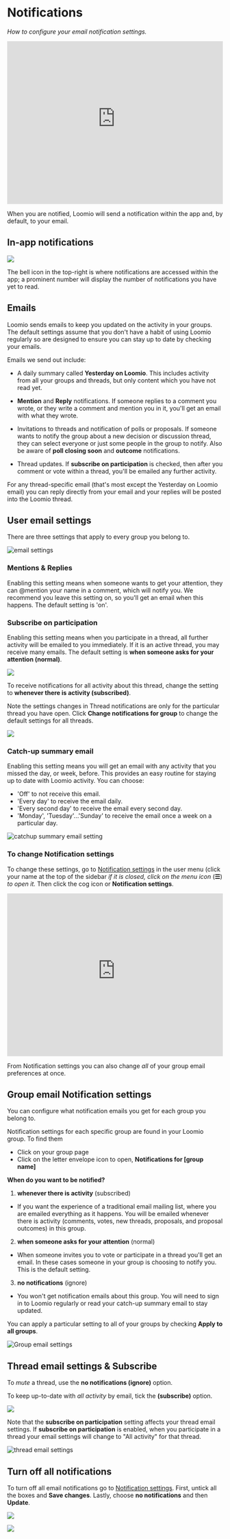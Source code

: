 # Notifications
_How to configure your email notification settings._

<iframe width="100%" height="380px" src="https://www.youtube-nocookie.com/embed/0Mb2_D74ktM?start=2?rel=0" frameborder="0" allowfullscreen></iframe>

When you are notified, Loomio will send a notification within the app and, by default, to your email.

## In-app notifications

![](notification_bell.png)

The bell icon in the top-right is where notifications are accessed within the app; a prominent number will display the number of notifications you have yet to read.

## Emails

Loomio sends emails to keep you updated on the activity in your groups. The default settings assume that you don't have a habit of using Loomio regularly so are designed to ensure you can stay up to date by checking your emails.

Emails we send out include:

- A daily summary called **Yesterday on Loomio**. This includes activity from all your groups and threads, but only content which you have not read yet.

- **Mention** and **Reply** notifications. If someone replies to a comment you wrote, or they write a comment and mention you in it, you'll get an email with what they wrote.

- Invitations to threads and notification of polls or proposals. If someone wants to notify the group about a new decision or discussion thread, they can select everyone or just some people in the group to notify. Also be aware of **poll closing soon** and **outcome** notifications.

- Thread updates. If **subscribe on participation** is checked, then after you comment or vote within a thread, you'll be emailed any further activity.

For any thread-specific email (that's most except the Yesterday on Loomio email) you can reply directly from your email and your replies will be posted into the Loomio thread.

## User email settings

There are three settings that apply to every group you belong to.

![email settings](email_settings.png)

### Mentions & Replies

Enabling this setting means when someone wants to get your attention, they can @mention your name in a comment, which will notify you. We recommend you leave this setting on, so you'll get an email when this happens. The default setting is 'on'.

### Subscribe on participation

Enabling this setting means when you participate in a thread, all further activity will be emailed to you immediately.  If it is an active thread, you may receive many emails. The default setting is **when someone asks for your attention (normal)**.

![](thread_subscribe.png)

To receive notifications for all activity about this thread, change the setting to **whenever there is activity (subscribed)**.

Note the settings changes in Thread notifications are only for the particular thread you have open.  Click **Change notifications for group** to change the default settings for all threads.

![](thread_notifications.png)

### Catch-up summary email

Enabling this setting means you will get an email with any activity that you missed the day, or week, before. This provides an easy routine for staying up to date with Loomio activity.  You can choose:

- 'Off' to not receive this email.
- 'Every day' to receive the email daily.
- 'Every second day' to receive the email every second day.
- 'Monday', 'Tuesday'...'Sunday' to receive the email once a week on a particular day.

![catchup summary email setting](catchup_summary_email_setting.png)

### To change Notification settings

To change these settings, go to [Notification settings](https://www.loomio.com/email_preferences) in the user menu (click your name at the top of the sidebar _if it is closed, click on the menu icon_ (**☰**) _to open it._ Then click the cog icon or **Notification settings**.

<iframe width="100%" height="380px" src="https://www.youtube-nocookie.com/embed/VMhTAL5oXI8?rel=0" frameborder="0" allowfullscreen></iframe>

From Notification settings you can also change _all_ of your group email preferences at once.

## Group email Notification settings

You can configure what notification emails you get for each group you belong to.

Notification settings for each specific group are found in your Loomio group. To find them

- Click on your group page
- Click on the letter envelope icon to open, **Notifications for [group name]**

**When do you want to be notified?**

1. **whenever there is activity** (subscribed)

 - If you want the experience of a traditional email mailing list, where you are emailed everything as it happens. You will be emailed whenever there is activity (comments, votes, new threads, proposals, and proposal outcomes) in this group.

2. **when someone asks for your attention** (normal)

 - When someone invites you to vote or participate in a thread you'll get an email. In these cases someone in your group is choosing to notify you. This is the default setting.

3. **no notifications** (ignore)

 - You won't get notification emails about this group. You will need to sign in to Loomio regularly or read your catch-up summary email to stay updated.

You can apply a particular setting to all of your groups by checking **Apply to all groups**.

![Group email settings](group_email_settings.png)

## Thread email settings & Subscribe

To _mute_ a thread, use the **no notifications (ignore)** option.

To keep up-to-date with _all activity_ by email, tick the **(subscribe)** option.


![](subscribe_to_thread.png)

Note that the **subscribe on participation** setting affects your thread email settings. If **subscribe on participation** is enabled, when you participate in a thread your email settings will change to "All activity" for that thread.

![thread email settings](thread_email_settings.png)


## Turn off all notifications

To turn off all email notifications go to [Notification settings](https://www.loomio.com/email_preferences/). First, untick all the boxes and **Save changes**. Lastly, choose **no notifications** and then **Update**.

![](turn_off_all_emails_1.png)

![](turn_off_all_emails_2.png)
